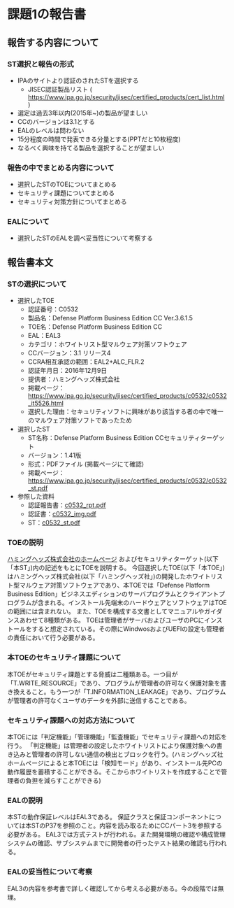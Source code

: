 # 課題1の報告書

## 報告する内容について
### ST選択と報告の形式
- IPAのサイトより認証のされたSTを選択する
    - JISEC認証製品リスト ( https://www.ipa.go.jp/security/jisec/certified_products/cert_list.html )
- 選定は過去3年以内(2015年~)の製品が望ましい
- CCのバージョンは3.1とする
- EALのレベルは問わない
- 15分程度の時間で発表できる分量とする(PPTだと10枚程度)
- なるべく興味を持てる製品を選択することが望ましい

### 報告の中でまとめる内容について
- 選択したSTのTOEについてまとめる
- セキュリティ課題についてまとめる
- セキュリティ対策方針についてまとめる

### EALについて
- 選択したSTのEALを調べ妥当性について考察する 

## 報告書本文
### STの選択について
- 選択したTOE
    - 認証番号：C0532
    - 製品名：Defense Platform Business Edition CC Ver.3.6.1.5
    - TOE名：Defense Platform Business Edition CC
    - EAL：EAL3
    - カテゴリ：ホワイトリスト型マルウェア対策ソフトウェア
    - CCバージョン：3.1 リリース4
    - CCRA相互承認の範囲：EAL2+ALC_FLR.2
    - 認証年月日：2016年12月9日
    - 提供者：ハミングヘッズ株式会社
    - 掲載ページ：https://www.ipa.go.jp/security/jisec/certified_products/c0532/c0532_it5526.html
    - 選択した理由：セキュリティソフトに興味があり該当する者の中で唯一のマルウェア対策ソフトであったため
- 選択したST
    - ST名称：Defense Platform Business Edition CCセキュリティターゲット
    - バージョン：1.41版
    - 形式：PDFファイル (掲載ページにて確認)
    - 掲載ページ：https://www.ipa.go.jp/security/jisec/certified_products/c0532/c0532_st.pdf
- 参照した資料
    - 認証報告書：[c0532_rpt.pdf](https://www.ipa.go.jp/security/jisec/certified_products/c0532/c0532_rpt.pdf)
    - 認証書：[c0532_img.pdf](https://www.ipa.go.jp/security/jisec/certified_products/c0532/c0532_img.pdf)
    - ST：[c0532_st.pdf](https://www.ipa.go.jp/security/jisec/certified_products/c0532/c0532_st.pdf)

### TOEの説明
[ハミングヘッズ株式会社のホームページ](https://www.act2.com/dep/) およびセキュリティターゲット(以下「本ST」)内の記述をもとにTOEを説明する。
今回選択したTOE(以下「本TOE」)はハミングヘッズ株式会社(以下「ハミングヘッズ社」)の開発したホワイトリスト型マルウェア対策ソフトウェアであり、本TOEでは「Defense Platform Business Edition」ビジネスエディションのサーバプログラムとクライアントプログラムが含まれる。インストール先端末のハードウェアとソフトウェアはTOEの範囲には含まれない。
また、TOEを構成する文書としてマニュアルやガイダンスあわせて8種類がある。
TOEは管理者がサーバおよびユーザのPCにインストールをすると想定されている。その際にWindwosおよびUEFIの設定も管理者の責任において行う必要がある。

### 本TOEのセキュリティ課題について
本TOEがセキュリティ課題とする脅威は二種類ある。一つ目が「T.WRITE_RESOURCE」であり、プログラムが管理者の許可なく保護対象を書き換えること。もう一つが「T.INFORMATION_LEAKAGE」であり、プログラムが管理者の許可なくユーザのデータを外部に送信することである。

### セキュリティ課題への対応方法について
本TOEには「判定機能」「管理機能」「監査機能」でセキュリティ課題への対応を行う。
「判定機能」は管理者の設定したホワイトリストにより保護対象への書き込みと管理者の許可しない通信の検出とブロックを行う。(ハミングヘッズ社ホームページによると本TOEには「検知モード」があり、インストール先PCの動作履歴を蓄積することができる。そこからホワイトリストを作成することで管理者の負担を減らすことができる)


### EALの説明
本STの動作保証レベルはEAL3である。
保証クラスと保証コンポーネントについては本STのP37を参照のこと。内容を読み取るためにCCパート3を参照する必要がある。
EAL3では方式テストが行われる。また開発環境の確認や構成管理システムの確認、サブシステムまでに開発者の行ったテスト結果の確認も行われる。

### EALの妥当性について考察
EAL3の内容を参考書で詳しく確認してから考える必要がある。今の段階では無理。